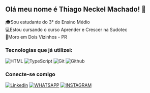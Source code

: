 ## Olá meu nome é Thiago Neckel Machado! 👋

🎓Sou estudante do 3° do Ensino Médio <br>
💻Estou cursando o curso Aprender e Crescer na Sudotec <br>
📍Moro em Dois Vizinhos - PR

### Tecnologias que já utilizei:


![HTML](https://img.shields.io/badge/-HTML-333333?style=flat&logo=HTML5)
![TypeScript](https://img.shields.io/badge/-TypeScript-333333?style=flat&logo=typescript&logoColor=2D79C7)
![Git](https://img.shields.io/badge/-Git-333333?style=flat&logo=Git&logoColor=f05033)
![Github](https://img.shields.io/badge/-Github-333333?style=flat&logo=Github&logoColor=000000)


### Conecte-se comigo

[![Linkedin](https://img.shields.io/badge/LinkedIn-0077B5?style=for-the-badge&logo=linkedin&logoColor=white)](https://www.linkedin.com/in/thiago-neckel-machado-81a9a2358/)
[![WHATSAPP](https://img.shields.io/badge/WhatsApp-25D366?style=for-the-badge&logo=whatsapp&logoColor=white)](https://web.whatsapp.com/+5546999172413)
[![INSTAGRAM](https://img.shields.io/badge/Instagram-E4405F?style=for-the-badge&logo=instagram&logoColor=white)](https://www.instagram.com/thiago_fx_lte/)<br>

